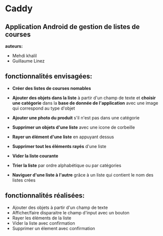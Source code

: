 # Caddy
## Application Android de gestion de listes de courses
__auteurs:__
- Mehdi khalil
- Guillaume Linez

## fonctionnalités envisagées:

- __Créer des listes de courses nomables__

- __Ajouter des objets dans la liste__ à partir d'un champ de texte et __choisir une catégorie__ dans la __base de donnée de l'application__ avec une image qui correspond au type d'objet
- __Ajouter une photo du produit__ s'il n'est pas dans une catégorie
- __Supprimer un objets d'une liste__ avec une icone de corbeille
- __Rayer un élément d'une liste__ en appuyant dessus
- __Supprimer tout les éléments rayés__ d'une liste
- __Vider la liste courante__
- __Trier la liste__ par ordre alphabétique ou par catégories
- __Naviguer d'une liste à l'autre__ grâce à un liste qui contient le nom des listes crées


## fonctionnalités réalisées:
- Ajouter des objets à partir d'un champ de texte
- Afficher/faire disparaitre le champ d'input avec un bouton
- Rayer les éléments de la liste
- Vider la liste avec confirmation
- Supprimer un élement avec confirmation
